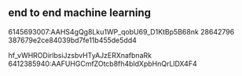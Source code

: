 ##  end to end machine learning  
6145693007:AAHS4gQg8Lku1WP_qobU69_D1KtBp5B68nk 28642796 387679e2ce84039bd7fe11b455de5dd4

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
6412385940:AAFUHGCmfZOtcb8fh4bldXpbHnQrLlDX4F4
